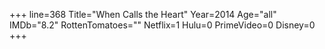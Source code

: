 +++
line=368
Title="When Calls the Heart"
Year=2014
Age="all"
IMDb="8.2"
RottenTomatoes=""
Netflix=1
Hulu=0
PrimeVideo=0
Disney=0
+++

